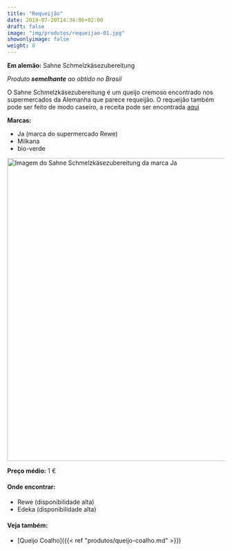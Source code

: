 ```yaml
---
title: "Requeijão"
date: 2019-07-20T14:34:06+02:00
draft: false
image: "img/produtos/requeijao-01.jpg"
showonlyimage: false
weight: 0
---
```


<!--more-->

**Em alemão:** Sahne Schmelzkäsezubereitung

_Produto **semelhante** ao obtido no Brasil_

O Sahne Schmelzkäsezubereitung é um queijo cremoso encontrado nos supermercados da Alemanha que parece requeijão.
O requeijão também pode ser feito de modo caseiro, a receita pode ser encontrada [aqui](https://www.panelinha.com.br/receita/Requeijao-caseiro)

**Marcas:**

- Ja (marca do supermercado Rewe)
- Milkana
- bio-verde

<img src="../../img/produtos/requeijao-02.jpg" alt="Imagem do Sahne Schmelzkäsezubereitung da marca Ja" width="700"/>

**Preço médio:** 1 €

#### Onde encontrar:

* Rewe (disponibilidade alta)
* Edeka (disponibilidade alta)

#### Veja também:

- [Queijo Coalho]({{< ref "produtos/queijo-coalho.md" >}})
